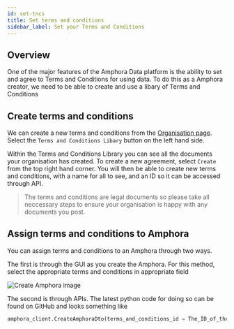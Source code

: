 ```yaml
---
id: set-tncs
title: Set terms and conditions
sidebar_label: Set your Terms and Conditions
---
```



## Overview
One of the major features of the Amphora Data platform is the ability to set and agree to Terms and Conditions for using data. To do this as a Amphora creator, we need to be able to create and use a libary of Terms and Conditions

## Create terms and conditions

We can create a new terms and conditions from the [Organisation page](https://app.amphoradata.com/Organisations/Detail). Select the `Terms and Conditions Libary` button on the left hand side.

Within the Terms and Conditions Library you can see all the documents your organisation has created. To create a new agreement, select `Create` from the top right hand corner. You will then be able to create new terms and conditions, with a name for all to see, and an ID so it can be accessed through API.

> The terms and conditions are legal documents so please take all neccessary steps to ensure your organisation is happy with any documents you post.

## Assign terms and conditions to Amphora

You can assign terms and conditions to an Amphora through two ways. 

The first is through the GUI as you create the Amphora. For this method, select the appropriate terms and conditions in appropriate field

![Create Amphora image](/img/CreateAmphora.jpg)

The second is through APIs. The latest python code for doing so can be found on GitHub and looks something like

```py
amphora_client.CreateAmphoraDto(terms_and_conditions_id = The_ID_of_the_appropriate_TnC).
```

